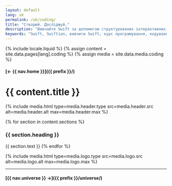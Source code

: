```yaml
---
layout: default
lang: uk
permalink: /uk/coding/
title: "Створюй. Досліджуй."
description: "Вивчайте Swift за допомогою структурованих інтерактивних уроків. Почніть з простого, мисліть масштабно, розвивайтесь крок за кроком."
keywords: "Swift, Swiftian, вивчити Swift, курс програмування, кодування"
---
```



{% include locale.liquid %}
{% assign content = site.data.pages[lang].coding %}
{% assign media = site.data.media.coding %}

#### [← {{ nav.home }}]({{ prefix }}/)

# {{ content.title }}

{% include media.html
  type=media.header.type
  src=media.header.src
  alt=media.header.alt
  max=media.header.max
%}

{% for section in content.sections %}
### {{ section.heading }}
{{ section.text }}
{% endfor %}

{% include media.html
  type=media.logo.type
  src=media.logo.src
  alt=media.logo.alt
  max=media.logo.max
%}

---

#### [{{ nav.universe }} →]({{ prefix }}/universe/)